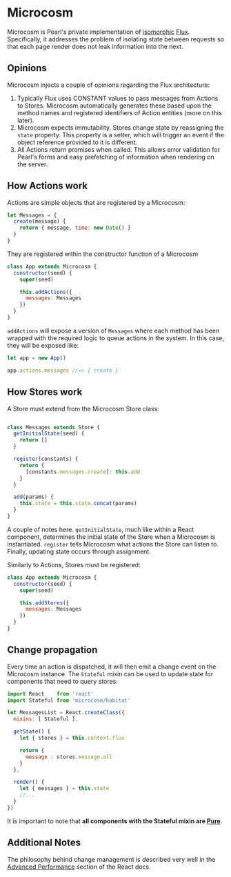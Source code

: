 # Microcosm

Microcosm is Pearl's private implementation of
[isomorphic](http://artsy.github.io/blog/2013/11/30/rendering-on-the-server-and-client-in-node-dot-js/)
[Flux](facebook.github.io/flux). Specifically, it addresses the
problem of isolating state between requests so that each page render
does not leak information into the next.

## Opinions

Microcosm injects a couple of opinions regarding the Flux
architecture:

1. Typically Flux uses CONSTANT values to pass messages from Actions
   to Stores. Microcosm automatically generates these based upon the
   method names and registered identifiers of Action entities (more on
   this later).
2. Microcosm expects immutability. Stores change state by reassigning
   the `state` property. This property is a setter, which will trigger
   an event if the object reference provided to it is different.
3. All Actions return promises when called. This allows error
   validation for Pearl's forms and easy prefetching of information
   when rendering on the server.

## How Actions work

Actions are simple objects that are registered by a Microcosm:

``` javascript
let Messages = {
  create(message) {
    return { message, time: new Date() }
  }
}
```

They are registered within the constructor function of a Microcosm

```javascript
class App extends Microcosm {
  constructor(seed) {
    super(seed)

    this.addActions({
      messages: Messages
    })
  }
}
```

`addActions` will expose a version of `Messages` where each method has
been wrapped with the required logic to queue actions in the
system. In this case, they will be exposed like:

```javascript
let app = new App()

app.actions.messages //=> { create }
```

## How Stores work

A Store must extend from the Microcosm Store class:

```javascript

class Messages extends Store {
  getInitialState(seed) {
    return []
  }

  register(constants) {
    return {
      [constants.messages.create]: this.add
    }
  }

  add(params) {
    this.state = this.state.concat(params)
  }
}
```

A couple of notes here. `getInitialState`, much like within a React
component, determines the initial state of the Store when a Microcosm
is instantiated. `register` tells Microcosm what actions the Store can
listen to. Finally, updating state occurs through assignment.

Similarly to Actions, Stores must be registered:

```javascript
class App extends Microcosm {
  constructor(seed) {
    super(seed)

    this.addStores({
      messages: Messages
    })
  }
}
```

## Change propagation

Every time an action is dispatched, it will then emit a change event
on the Microcosm instance. The `Stateful` mixin can be used to update
state for components that need to query stores:

```javascript
import React    from 'react'
import Stateful from 'microcosm/habitat'

let MessagesList = React.createClass({
  mixins: [ Stateful ],

  getState() {
    let { stores } = this.context.flux

    return {
      message : stores.message.all
    }
  },

  render() {
    let { messages } = this.state
    //...
  }
})
```

It is important to note that **all components with the Stateful mixin
are [Pure](http://facebook.github.io/react/docs/pure-render-mixin.html)**.

## Additional Notes

The philosophy behind change management is described very well in the
[Advanced Performance](http://facebook.github.io/react/docs/advanced-performance.html)
section of the React docs.
